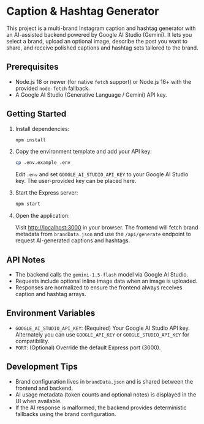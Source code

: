 # Caption & Hashtag Generator

This project is a multi-brand Instagram caption and hashtag generator with an AI-assisted backend powered by Google AI Studio (Gemini). It lets you select a brand, upload an optional image, describe the post you want to share, and receive polished captions and hashtag sets tailored to the brand.

## Prerequisites

- Node.js 18 or newer (for native `fetch` support) or Node.js 16+ with the provided `node-fetch` fallback.
- A Google AI Studio (Generative Language / Gemini) API key.

## Getting Started

1. Install dependencies:

   ```bash
   npm install
   ```

2. Copy the environment template and add your API key:

   ```bash
   cp .env.example .env
   ```

   Edit `.env` and set `GOOGLE_AI_STUDIO_API_KEY` to your Google AI Studio key. The user-provided key can be placed here.

3. Start the Express server:

   ```bash
   npm start
   ```

4. Open the application:

   Visit [http://localhost:3000](http://localhost:3000) in your browser. The frontend will fetch brand metadata from `brandData.json` and use the `/api/generate` endpoint to request AI-generated captions and hashtags.

## API Notes

- The backend calls the `gemini-1.5-flash` model via Google AI Studio.
- Requests include optional inline image data when an image is uploaded.
- Responses are normalized to ensure the frontend always receives caption and hashtag arrays.

## Environment Variables

- `GOOGLE_AI_STUDIO_API_KEY`: (Required) Your Google AI Studio API key. Alternately you can use `GOOGLE_API_KEY` or `GOOGLE_STUDIO_API_KEY` for compatibility.
- `PORT`: (Optional) Override the default Express port (3000).

## Development Tips

- Brand configuration lives in `brandData.json` and is shared between the frontend and backend.
- AI usage metadata (token counts and optional notes) is displayed in the UI when available.
- If the AI response is malformed, the backend provides deterministic fallbacks using the brand configuration.
